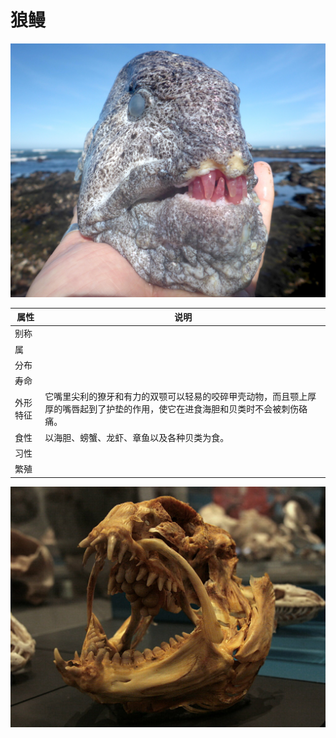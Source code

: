 # 狼鳗

![](01.jpg)

|属性|说明|
| ---- | ---- |
| 别称||
| 属||
| 分布||
| 寿命||
| 外形特征| 它嘴里尖利的獠牙和有力的双颚可以轻易的咬碎甲壳动物，而且颚上厚厚的嘴唇起到了护垫的作用，使它在进食海胆和贝类时不会被刺伤硌痛。|
| 食性| 以海胆、螃蟹、龙虾、章鱼以及各种贝类为食。|
| 习性||
| 繁殖||

![](03.jpg)
